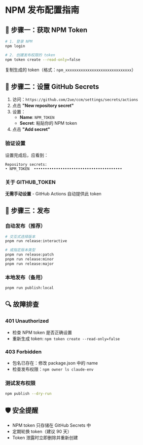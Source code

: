 # NPM 发布配置指南

## 🔐 步骤一：获取 NPM Token

```bash
# 1. 登录 NPM
npm login

# 2. 创建发布权限的 token
npm token create --read-only=false
```

复制生成的 token（格式：`npm_xxxxxxxxxxxxxxxxxxxxxxxxxxxxxx`）

## 🔧 步骤二：设置 GitHub Secrets

1. 访问：`https://github.com/2ue/ccm/settings/secrets/actions`
2. 点击 **"New repository secret"**
3. 设置：
   - **Name**: `NPM_TOKEN`
   - **Secret**: 粘贴你的 NPM token
4. 点击 **"Add secret"**

### 验证设置
设置完成后，应看到：
```
Repository secrets:
• NPM_TOKEN  ••••••••••••••••••••••••••••••••••••••••
```

### 关于 GITHUB_TOKEN
**无需手动设置** - GitHub Actions 自动提供此 token

## 🚀 步骤三：发布

### 自动发布（推荐）
```bash
# 交互式选择版本
pnpm run release:interactive

# 或指定版本类型
pnpm run release:patch
pnpm run release:minor
pnpm run release:major
```

### 本地发布（备用）
```bash
pnpm run publish:local
```

## 🔍 故障排查

### 401 Unauthorized
- 检查 NPM token 是否正确设置
- 重新生成 token: `npm token create --read-only=false`

### 403 Forbidden  
- 包名已存在：修改 package.json 中的 name
- 检查发布权限：`npm owner ls claude-env`

### 测试发布权限
```bash
npm publish --dry-run
```

## 🛡️ 安全提醒

- NPM token 只存储在 GitHub Secrets 中
- 定期轮换 token（建议 90 天）
- Token 泄露时立即删除并重新创建
